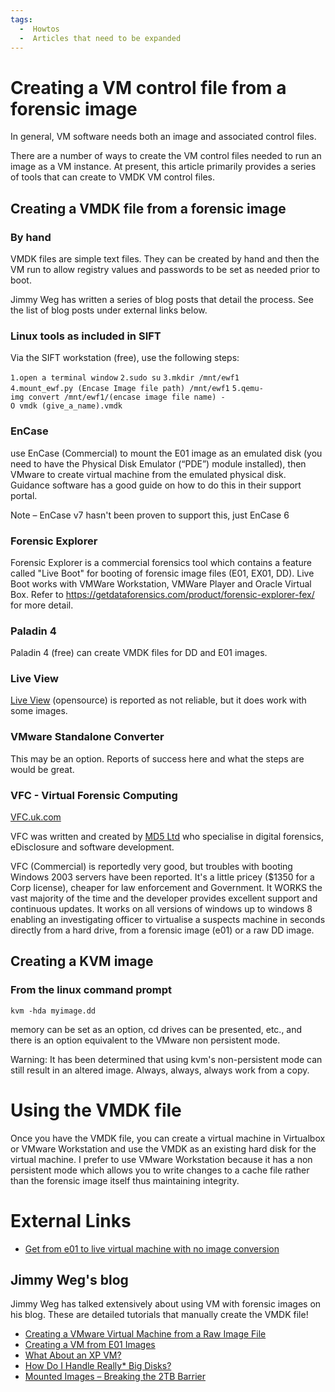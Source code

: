 ```yaml
---
tags:
  -  Howtos
  -  Articles that need to be expanded
---
```

# Creating a VM control file from a forensic image

In general, VM software needs both an image and associated control
files.

There are a number of ways to create the VM control files needed to run
an image as a VM instance. At present, this article primarily provides a
series of tools that can create to VMDK VM control files.

## Creating a VMDK file from a forensic image

### By hand

VMDK files are simple text files. They can be created by hand and then
the VM run to allow registry values and passwords to be set as needed
prior to boot.

Jimmy Weg has written a series of blog posts that detail the process.
See the list of blog posts under external links below.

### Linux tools as included in SIFT

Via the SIFT workstation (free), use the following steps:

`1.open a terminal window`
`2.sudo su`
`3.mkdir /mnt/ewf1`
`4.mount_ewf.py (Encase Image file path) /mnt/ewf1`
`5.qemu-img convert /mnt/ewf1/(encase image file name) -O vmdk (give_a_name).vmdk`

### EnCase

use EnCase (Commercial) to mount the E01 image as an emulated disk (you
need to have the Physical Disk Emulator (“PDE”) module installed), then
VMware to create virtual machine from the emulated physical disk.
Guidance software has a good guide on how to do this in their support
portal.

Note – EnCase v7 hasn't been proven to support this, just EnCase 6

### Forensic Explorer

Forensic Explorer is a commercial forensics tool which contains a
feature called "Live Boot" for booting of forensic image files (E01,
EX01, DD). Live Boot works with VMWare Workstation, VMWare Player and
Oracle Virtual Box. Refer to
<https://getdataforensics.com/product/forensic-explorer-fex/> for more detail.

### Paladin 4

Paladin 4 (free) can create VMDK files for DD and E01 images.

### Live View

[Live View](https://liveview.sourceforge.net/) (opensource) is reported
as not reliable, but it does work with some images.

### VMware Standalone Converter

This may be an option. Reports of success here and what the steps are
would be great.

### VFC - Virtual Forensic Computing

[VFC.uk.com](https://www.vfc.uk.com/)

VFC was written and created by [MD5 Ltd](https://www.md5.uk.com/) who
specialise in digital forensics, eDisclosure and software development.

VFC (Commercial) is reportedly very good, but troubles with booting
Windows 2003 servers have been reported. It's a little pricey (\$1350
for a Corp license), cheaper for law enforcement and Government. It
WORKS the vast majority of the time and the developer provides excellent
support and continuous updates. It works on all versions of windows up
to windows 8 enabling an investigating officer to virtualise a suspects
machine in seconds directly from a hard drive, from a forensic image
(e01) or a raw DD image.

## Creating a KVM image

### From the linux command prompt

`kvm -hda myimage.dd`

memory can be set as an option, cd drives can be presented, etc., and
there is an option equivalent to the VMware non persistent mode.

Warning: It has been determined that using kvm's non-persistent mode can
still result in an altered image. Always, always, always work from a
copy.

# Using the VMDK file

Once you have the VMDK file, you can create a virtual machine in
Virtualbox or VMware Workstation and use the VMDK as an existing hard
disk for the virtual machine. I prefer to use VMware Workstation because
it has a non persistent mode which allows you to write changes to a
cache file rather than the forensic image itself thus maintaining
integrity.

# External Links

- [Get from e01 to live virtual machine with no image conversion](http://cyb3rdaw6.harpermountain.net/2011/06/12/get-from-e01-to-live-virtual-machine-with-no-image-conversion/)

## Jimmy Weg's blog

Jimmy Weg has talked extensively about using VM with forensic images on
his blog. These are detailed tutorials that manually create the VMDK
file!

- [Creating a VMware Virtual Machine from a Raw Image File](http://ww38.justaskweg.com/?p=7http://justaskweg.com/?p=7subid1=20230112-1943-3921-b76f-00e6367d3c0d)
- [Creating a VM from E01 Images](http://ww38.justaskweg.com/?p=653http://justaskweg.com/?p=653subid1=20230112-1943-38de-a92e-7a0b3fa20ed0)
- [What About an XP VM?](http://ww38.justaskweg.com/?p=851http://justaskweg.com/?p=851subid1=20230112-1943-407d-b577-d4428ce2ee74)
- [How Do I Handle Really\* Big Disks?](http://ww38.justaskweg.com/?p=999http://justaskweg.com/?p=999subid1=20230112-1943-4116-9f75-2fa45290d116)
- [Mounted Images – Breaking the 2TB Barrier](http://ww38.justaskweg.com/?p=1024http://justaskweg.com/?p=1024subid1=20230112-1943-36b0-9f2b-ab849fcad449)
